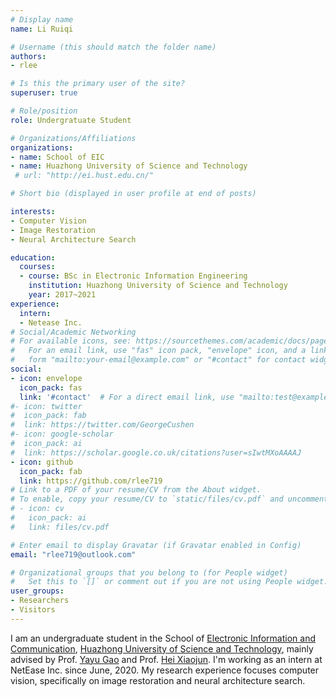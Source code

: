 ```yaml
---
# Display name
name: Li Ruiqi

# Username (this should match the folder name)
authors:
- rlee

# Is this the primary user of the site?
superuser: true

# Role/position
role: Undergratuate Student

# Organizations/Affiliations
organizations:
- name: School of EIC
- name: Huazhong University of Science and Technology
 # url: "http://ei.hust.edu.cn/"

# Short bio (displayed in user profile at end of posts)

interests:
- Computer Vision
- Image Restoration
- Neural Architecture Search

education:
  courses:
  - course: BSc in Electronic Information Engineering
    institution: Huazhong University of Science and Technology
    year: 2017~2021
experience: 
  intern: 
  - Netease Inc. 
# Social/Academic Networking
# For available icons, see: https://sourcethemes.com/academic/docs/page-builder/#icons
#   For an email link, use "fas" icon pack, "envelope" icon, and a link in the
#   form "mailto:your-email@example.com" or "#contact" for contact widget.
social:
- icon: envelope
  icon_pack: fas
  link: '#contact'  # For a direct email link, use "mailto:test@example.org".
#- icon: twitter
#  icon_pack: fab
#  link: https://twitter.com/GeorgeCushen
#- icon: google-scholar
#  icon_pack: ai
#  link: https://scholar.google.co.uk/citations?user=sIwtMXoAAAAJ
- icon: github
  icon_pack: fab
  link: https://github.com/rlee719
# Link to a PDF of your resume/CV from the About widget.
# To enable, copy your resume/CV to `static/files/cv.pdf` and uncomment the lines below.
# - icon: cv
#   icon_pack: ai
#   link: files/cv.pdf

# Enter email to display Gravatar (if Gravatar enabled in Config)
email: "rlee719@outlook.com"

# Organizational groups that you belong to (for People widget)
#   Set this to `[]` or comment out if you are not using People widget.
user_groups:
- Researchers
- Visitors
---
```


I am an undergraduate student in the School of [Electronic Information and Communication](http://eic.hust.edu.cn/ "电子信息与通信学院"), [Huazhong University of Science and Technology](http://www.hust.edu.cn/ "华中科技大学"), mainly advised by Prof. [Yayu Gao](http://122.205.5.5:8084/~yayugao/ "高雅玙") and Prof. [Hei Xiaojun](http://122.205.5.5:8084/~heixj/index_en.htm "黑晓军"). I'm working as an intern at NetEase Inc. since June, 2020. My research experience focuses computer vision, specifically on image restoration and neural architecture search.

